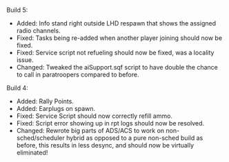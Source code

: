 Build 5:
- Added: Info stand right outside LHD respawn that shows the assigned radio channels.
- Fixed: Tasks being re-added when another player joining should now be fixed.
- Fixed: Service script not refueling should now be fixed, was a locality issue.
- Changed: Tweaked the aiSupport.sqf script to have double the chance to call in paratroopers compared to before.

Build 4:
- Added: Rally Points.
- Added: Earplugs on spawn.
- Fixed: Service Script should now correctly refill ammo.
- Fixed: Script error showing up in rpt logs should now be resolved.
- Changed: Rewrote big parts of ADS/ACS to work on non-sched/scheduler hybrid as opposed to a pure non-sched build as before, this results in less desync, and should now be virtually eliminated!
